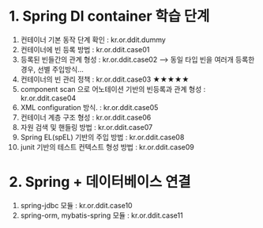 # 1. Spring DI container 학습 단계


1.  컨테이너 기본 동작 단계 확인 : kr.or.ddit.dummy
2.  컨테이너에 빈 등록 방법 : kr.or.ddit.case01
3.	등록된 빈들간의 관계 형성 : kr.or.ddit.case02
	--> 동일 타입 빈을 여러개 등록한 경우, 선별 주입방식... 
4.	컨테이너의 빈 관리 정책 : kr.or.ddit.case03
★★★★★
5.	component scan 으로 어노테이션 기반의 빈등록과 관계 형성 : kr.or.ddit.case04
6.	XML configuration 방식. : kr.or.ddit.case05
7.	컨테이너 계층 구조 형성 : kr.or.ddit.case06
8. 	자원 검색 및 핸들링 방법 : kr.or.ddit.case07
9. 	Spring EL(spEL) 기반의 주입 방법 : kr.or.ddit.case08
10.	junit 기반의 테스트 컨텍스트 형성 방법 : kr.or.ddit.case09


# 2. Spring + 데이터베이스 연결

1.	spring-jdbc 모듈 : kr.or.ddit.case10
2.	spring-orm, mybatis-spring 모듈 : kr.or.ddit.case11
